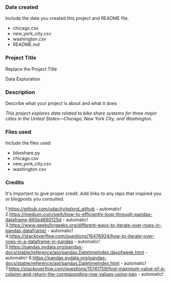 ### Date created
Include the date you created this project and README file.

* chicago.csv
* new_york_city.csv
* washington.csv
* README.md

### Project Title
Replace the Project Title

Data Exploration  

### Description
Describe what your project is about and what it does

*This project explores data related to bike share systems for three major cities in the United States—Chicago, New York City, and Washington.*

### Files used
Include the files used

* bikeshare.py
* chicago.csv
* new_york_city.csv
* washington.csv

### Credits
It's important to give proper credit. Add links to any repo that inspired you or blogposts you consulted.

1.https://github.com/udacity/pdsnd_github - automatic!
2.https://medium.com/swlh/how-to-efficiently-loop-through-pandas-dataframe-660e4660125d - automatic!
3.https://www.geeksforgeeks.org/different-ways-to-iterate-over-rows-in-pandas-dataframe/ - automatic!
4.https://stackoverflow.com/questions/16476924/how-to-iterate-over-rows-in-a-dataframe-in-pandas - automatic!
5.https://pandas.pydata.org/pandas-docs/stable/reference/api/pandas.DatetimeIndex.dayofweek.html - automatic!
6.https://pandas.pydata.org/pandas-docs/stable/reference/api/pandas.DatetimeIndex.html - automatic!
7.https://stackoverflow.com/questions/15741759/find-maximum-value-of-a-column-and-return-the-corresponding-row-values-using-pan - automatic!
